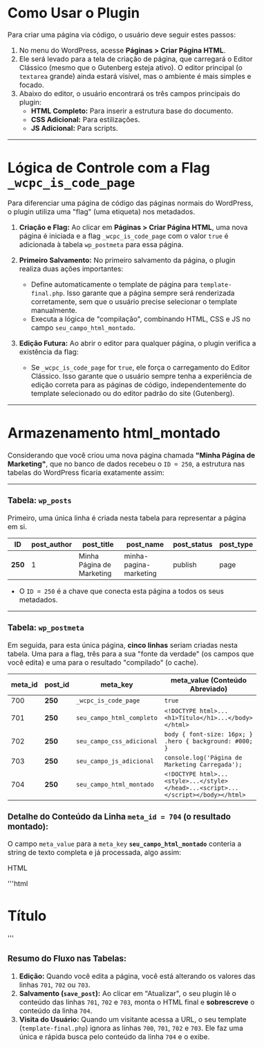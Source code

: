 # Como Usar o Plugin

Para criar uma página via código, o usuário deve seguir estes passos:

1.  No menu do WordPress, acesse **Páginas > Criar Página HTML**.
2.  Ele será levado para a tela de criação de página, que carregará o Editor Clássico (mesmo que o Gutenberg esteja ativo). O editor principal (o `textarea` grande) ainda estará visível, mas o ambiente é mais simples e focado.
3.  Abaixo do editor, o usuário encontrará os três campos principais do plugin:
    *   **HTML Completo:** Para inserir a estrutura base do documento.
    *   **CSS Adicional:** Para estilizações.
    *   **JS Adicional:** Para scripts.

---

# Lógica de Controle com a Flag `_wcpc_is_code_page`

Para diferenciar uma página de código das páginas normais do WordPress, o plugin utiliza uma "flag" (uma etiqueta) nos metadados.

1.  **Criação e Flag:** Ao clicar em **Páginas > Criar Página HTML**, uma nova página é iniciada e a flag `_wcpc_is_code_page` com o valor `true` é adicionada à tabela `wp_postmeta` para essa página.

2.  **Primeiro Salvamento:** No primeiro salvamento da página, o plugin realiza duas ações importantes:
    *   Define automaticamente o template de página para `template-final.php`. Isso garante que a página sempre será renderizada corretamente, sem que o usuário precise selecionar o template manualmente.
    *   Executa a lógica de "compilação", combinando HTML, CSS e JS no campo `seu_campo_html_montado`.

3.  **Edição Futura:** Ao abrir o editor para qualquer página, o plugin verifica a existência da flag:
    *   Se `_wcpc_is_code_page` for `true`, ele força o carregamento do Editor Clássico. Isso garante que o usuário sempre tenha a experiência de edição correta para as páginas de código, independentemente do template selecionado ou do editor padrão do site (Gutenberg).

---

# Armazenamento html_montado

Considerando que você criou uma nova página chamada **"Minha Página de Marketing"**, que no banco de dados recebeu o `ID = 250`, a estrutura nas tabelas do WordPress ficaria exatamente assim:

---

### Tabela: `wp_posts`

Primeiro, uma única linha é criada nesta tabela para representar a página em si.

| ID | post_author | post_title | post_name | post_status | post_type |
| --- | --- | --- | --- | --- | --- |
| **250** | 1 | Minha Página de Marketing | minha-pagina-marketing | publish | page |
- O `ID = 250` é a chave que conecta esta página a todos os seus metadados.

---

### Tabela: `wp_postmeta`

Em seguida, para esta única página, **cinco linhas** seriam criadas nesta tabela. Uma para a flag, três para a sua "fonte da verdade" (os campos que você edita) e uma para o resultado "compilado" (o cache).

| meta_id | post_id | meta_key | meta_value (Conteúdo Abreviado) |
| --- | --- | --- | --- |
| 700 | **250** | `_wcpc_is_code_page` | `true` |
| 701 | **250** | `seu_campo_html_completo` | `<!DOCTYPE html>...<h1>Título</h1>...</body></html>` |
| 702 | **250** | `seu_campo_css_adicional` | `body { font-size: 16px; } .hero { background: #000; }` |
| 703 | **250** | `seu_campo_js_adicional` | `console.log('Página de Marketing Carregada');` |
| 704 | **250** | `seu_campo_html_montado` | `<!DOCTYPE html>...<style>...</style></head>...<script>...</script></body></html>` |

### Detalhe do Conteúdo da Linha `meta_id = 704` (o resultado montado):

O campo `meta_value` para a `meta_key` **`seu_campo_html_montado`** conteria a string de texto completa e já processada, algo assim:

HTML

'''html
<!DOCTYPE html>
<html>
<head>
    <title>Título</title>

<style>
body { font-size: 16px; } .hero { background: #000; }
</style>
</head>
<body>
    <h1>Título</h1>

<script>
console.log('Página de Marketing Carregada');
</script>
</body>
</html>
'''

### Resumo do Fluxo nas Tabelas:

1. **Edição:** Quando você edita a página, você está alterando os valores das linhas `701`, `702` ou `703`.
2. **Salvamento (`save_post`):** Ao clicar em "Atualizar", o seu plugin lê o conteúdo das linhas `701`, `702` e `703`, monta o HTML final e **sobrescreve** o conteúdo da linha `704`.
3. **Visita do Usuário:** Quando um visitante acessa a URL, o seu template (`template-final.php`) ignora as linhas `700`, `701`, `702` e `703`. Ele faz uma única e rápida busca pelo conteúdo da linha `704` e o exibe.
